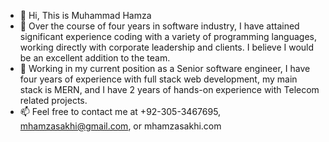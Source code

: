 - 👋 Hi, This is Muhammad Hamza
- 💞️ Over the course of four years in software industry, I have attained significant experience coding with a variety of programming languages, working directly with corporate leadership and clients. I believe I would be an excellent addition to the team.
- 🌱 Working in my current position as a Senior software engineer, I have four years of experience with full stack web development, my main stack is MERN, and I have 2 years of hands-on experience with Telecom related projects.
- 📫 Feel free to contact me at +92-305-3467695, mhamzasakhi@gmail.com, or mhamzasakhi.com


<!---
mhamzasakhi/mhamzasakhi is a ✨ special ✨ repository because its `README.md` (this file) appears on your GitHub profile.
You can click the Preview link to take a look at your changes.
--->
